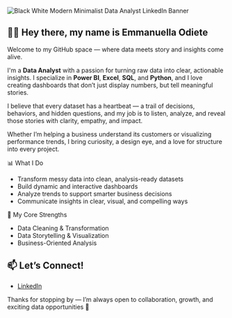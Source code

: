 ![Black   White Modern Minimalist Data Analyst LinkedIn Banner](https://github.com/user-attachments/assets/22299878-93fe-4c95-8e96-0bf8ee5e0e30)

## 👋🏽 Hey there, my name is Emmanuella Odiete

Welcome to my GitHub space — where data meets story and insights come alive.

I'm a **Data Analyst** with a passion for turning raw data into clear, actionable insights. I specialize in **Power BI**, **Excel**, **SQL**, and **Python**, and I love creating dashboards that don’t just display numbers, but tell meaningful stories.

I believe that every dataset has a heartbeat — a trail of decisions, behaviors, and hidden questions, and my job is to listen, analyze, and reveal those stories with clarity, empathy, and impact.

Whether I’m helping a business understand its customers or visualizing performance trends, I bring curiosity, a design eye, and a love for structure into every project.

📊 What I Do
- Transform messy data into clean, analysis-ready datasets  
- Build dynamic and interactive dashboards  
- Analyze trends to support smarter business decisions  
- Communicate insights in clear, visual, and compelling ways

🧠 My Core Strengths
- Data Cleaning & Transformation  
- Data Storytelling & Visualization  
- Business-Oriented Analysis  

## 📫 Let’s Connect!
- [LinkedIn](https://www.linkedin.com/in/emmanuella-odiete-3638671a5/)

Thanks for stopping by — I’m always open to collaboration, growth, and exciting data opportunities 🚀
